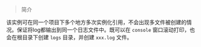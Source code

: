 > 简介

该实例可在同一个项目下多个地方多次实例化引用，不会出现多文件被创建的情况。保证将log都输出到同一个日志文件中。既可以在 `console` 窗口滚动打印，也会在根目录下创建 `logs` 目录，并创建 `xxx.log` 文件。
